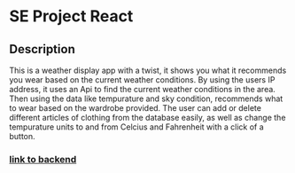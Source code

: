 # SE Project React

## Description

This is a weather display app with a twist, it shows you what it recommends you wear based on the current weather conditions. By using the users IP address, it uses an Api to find the current weather conditions in the area. Then using the data like tempurature and sky condition, recommends what to wear based on the wardrobe provided. The user can add or delete different articles of clothing from the database easily, as well as change the tempurature units to and from Celcius and Fahrenheit with a click of a button.

### [link to backend](https://github.com/ezrabales/se_project_express)

